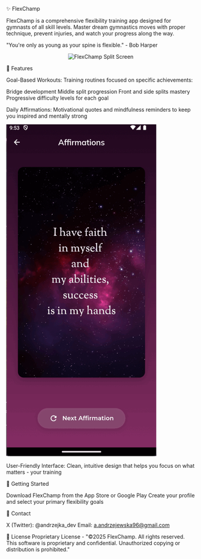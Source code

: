 ✨ FlexChamp

FlexChamp is a comprehensive flexibility training app designed for gymnasts of all skill levels. Master dream gymnastics moves with proper technique, prevent injuries, and watch your progress along the way.

"You're only as young as your spine is flexible." - Bob Harper

<p align="center">
  <img width="400" alt="FlexChamp Split Screen" src="[path_to_your_image_in_repo](https://raw.githubusercontent.com/andrzejka-dev/Affirmations/refs/heads/main/gif2.gif)">
</p>

🌟 Features

Goal-Based Workouts: Training routines focused on specific achievements:

Bridge development
Middle split progression
Front and side splits mastery
Progressive difficulty levels for each goal

Daily Affirmations: Motivational quotes and mindfulness reminders to keep you inspired and mentally strong

![image](https://raw.githubusercontent.com/andrzejka-dev/Affirmations/refs/heads/main/gif1.gif)


User-Friendly Interface: Clean, intuitive design that helps you focus on what matters - your training

📱 Getting Started

Download FlexChamp from the App Store or Google Play
Create your profile and select your primary flexibility goals


📧 Contact

X (Twitter): @andrzejka_dev
Email: a.andrzejewska96@gmail.com

📄 License
Proprietary License - "©2025 FlexChamp. All rights reserved. This software is proprietary and confidential. Unauthorized copying or distribution is prohibited."
